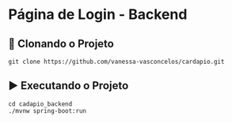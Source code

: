 # Página de Login - Backend


## 🔁 Clonando o Projeto

``` git clone https://github.com/vanessa-vasconcelos/cardapio.git ```

## ▶️ Executando o Projeto

```
cd cadapio_backend
./mvnw spring-boot:run
```
